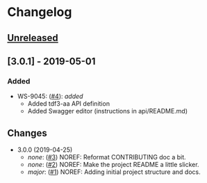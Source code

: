 # Changelog

## [Unreleased]
[Unreleased]: https://github.com/virtru/saas-gateway/compare/master...HEAD


## [3.0.1] - 2019-05-01
### Added
  * WS-9045: ([#4](https://github.com/virtru/tdf3-spec/pull/4)): _added_
    - Added tdf3-aa API definition
    - Added Swagger editor (instructions in api/README.md)

## Changes
* 3.0.0 (2019-04-25)
  * _none_: ([#3](https://github.com/virtru/tdf3-spec/pull/3))
    NOREF: Reformat CONTRIBUTING doc a bit.
  * _none_: ([#2](https://github.com/virtru/tdf3-spec/pull/2))
    NOREF: Make the project README a little slicker.
  * _major_: ([#1](https://github.com/virtru/tdf3-spec/pull/1))
    NOREF: Adding initial project structure and docs.
